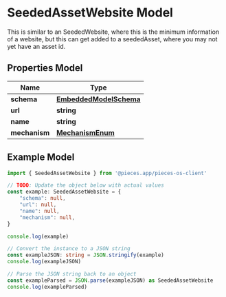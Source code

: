 
# SeededAssetWebsite Model

This is similar to an SeededWebsite, where this is the minimum information of a website, but this can get added to a seededAsset,  where you may not yet have an asset id.

## Properties Model

Name | Type
------------ | -------------
**schema** | [**EmbeddedModelSchema**](EmbeddedModelSchema)
**url** | **string**
**name** | **string**
**mechanism** | [**MechanismEnum**](MechanismEnum)

## Example Model

```typescript
import { SeededAssetWebsite } from '@pieces.app/pieces-os-client'

// TODO: Update the object below with actual values
const example: SeededAssetWebsite = {
    "schema": null,
    "url": null,
    "name": null,
    "mechanism": null,
}

console.log(example)

// Convert the instance to a JSON string
const exampleJSON: string = JSON.stringify(example)
console.log(exampleJSON)

// Parse the JSON string back to an object
const exampleParsed = JSON.parse(exampleJSON) as SeededAssetWebsite
console.log(exampleParsed)
```


